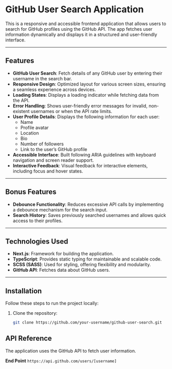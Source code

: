 # GitHub User Search Application

This is a responsive and accessible frontend application that allows users to search for GitHub profiles using the GitHub API. The app fetches user information dynamically and displays it in a structured and user-friendly interface.

---

## Features

- **GitHub User Search**: Fetch details of any GitHub user by entering their username in the search bar.
- **Responsive Design**: Optimized layout for various screen sizes, ensuring a seamless experience across devices.
- **Loading States**: Displays a loading indicator while fetching data from the API.
- **Error Handling**: Shows user-friendly error messages for invalid, non-existent usernames or when the API rate limits.
- **User Profile Details**: Displays the following information for each user:
  - Name
  - Profile avatar
  - Location
  - Bio
  - Number of followers
  - Link to the user’s GitHub profile
- **Accessible Interface**: Built following ARIA guidelines with keyboard navigation and screen reader support.
- **Interactive Feedback**: Visual feedback for interactive elements, including focus and hover states.

---

## Bonus Features

- **Debounce Functionality**: Reduces excessive API calls by implementing a debounce mechanism for the search input.
- **Search History**: Saves previously searched usernames and allows quick access to their profiles.

---

## Technologies Used

- **Next.js**: Framework for building the application.
- **TypeScript**: Provides static typing for maintainable and scalable code.
- **SCSS (SASS)**: Used for styling, offering flexibility and modularity.
- **GitHub API**: Fetches data about GitHub users.

---

## Installation

Follow these steps to run the project locally:

1. Clone the repository:
   ```bash
   git clone https://github.com/your-username/github-user-search.git
   ```

## API Reference

The application uses the GitHub API to fetch user information.

**End Point** `https://api.github.com/users/[username]`
